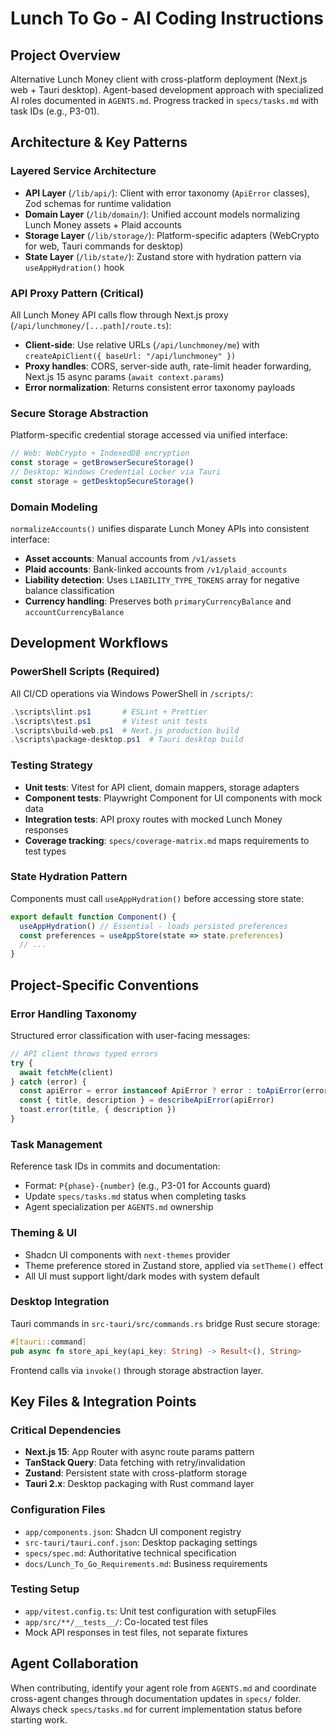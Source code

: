 # Lunch To Go - AI Coding Instructions

## Project Overview
Alternative Lunch Money client with cross-platform deployment (Next.js web + Tauri desktop). Agent-based development approach with specialized AI roles documented in `AGENTS.md`. Progress tracked in `specs/tasks.md` with task IDs (e.g., P3-01).

## Architecture & Key Patterns

### Layered Service Architecture
- **API Layer** (`/lib/api/`): Client with error taxonomy (`ApiError` classes), Zod schemas for runtime validation
- **Domain Layer** (`/lib/domain/`): Unified account models normalizing Lunch Money assets + Plaid accounts
- **Storage Layer** (`/lib/storage/`): Platform-specific adapters (WebCrypto for web, Tauri commands for desktop)
- **State Layer** (`/lib/state/`): Zustand store with hydration pattern via `useAppHydration()` hook

### API Proxy Pattern (Critical)
All Lunch Money API calls flow through Next.js proxy (`/api/lunchmoney/[...path]/route.ts`):
- **Client-side**: Use relative URLs (`/api/lunchmoney/me`) with `createApiClient({ baseUrl: "/api/lunchmoney" })`
- **Proxy handles**: CORS, server-side auth, rate-limit header forwarding, Next.js 15 async params (`await context.params`)
- **Error normalization**: Returns consistent error taxonomy payloads

### Secure Storage Abstraction
Platform-specific credential storage accessed via unified interface:
```typescript
// Web: WebCrypto + IndexedDB encryption
const storage = getBrowserSecureStorage()
// Desktop: Windows Credential Locker via Tauri
const storage = getDesktopSecureStorage()
```

### Domain Modeling
`normalizeAccounts()` unifies disparate Lunch Money APIs into consistent interface:
- **Asset accounts**: Manual accounts from `/v1/assets`
- **Plaid accounts**: Bank-linked accounts from `/v1/plaid_accounts`
- **Liability detection**: Uses `LIABILITY_TYPE_TOKENS` array for negative balance classification
- **Currency handling**: Preserves both `primaryCurrencyBalance` and `accountCurrencyBalance`

## Development Workflows

### PowerShell Scripts (Required)
All CI/CD operations via Windows PowerShell in `/scripts/`:
```powershell
.\scripts\lint.ps1       # ESLint + Prettier
.\scripts\test.ps1       # Vitest unit tests
.\scripts\build-web.ps1  # Next.js production build
.\scripts\package-desktop.ps1  # Tauri desktop build
```

### Testing Strategy
- **Unit tests**: Vitest for API client, domain mappers, storage adapters
- **Component tests**: Playwright Component for UI components with mock data
- **Integration tests**: API proxy routes with mocked Lunch Money responses
- **Coverage tracking**: `specs/coverage-matrix.md` maps requirements to test types

### State Hydration Pattern
Components must call `useAppHydration()` before accessing store state:
```typescript
export default function Component() {
  useAppHydration() // Essential - loads persisted preferences
  const preferences = useAppStore(state => state.preferences)
  // ...
}
```

## Project-Specific Conventions

### Error Handling Taxonomy
Structured error classification with user-facing messages:
```typescript
// API client throws typed errors
try {
  await fetchMe(client)
} catch (error) {
  const apiError = error instanceof ApiError ? error : toApiError(error)
  const { title, description } = describeApiError(apiError)
  toast.error(title, { description })
}
```

### Task Management
Reference task IDs in commits and documentation:
- Format: `P{phase}-{number}` (e.g., P3-01 for Accounts guard)
- Update `specs/tasks.md` status when completing tasks
- Agent specialization per `AGENTS.md` ownership

### Theming & UI
- Shadcn UI components with `next-themes` provider
- Theme preference stored in Zustand store, applied via `setTheme()` effect
- All UI must support light/dark modes with system default

### Desktop Integration
Tauri commands in `src-tauri/src/commands.rs` bridge Rust secure storage:
```rust
#[tauri::command]
pub async fn store_api_key(api_key: String) -> Result<(), String>
```
Frontend calls via `invoke()` through storage abstraction layer.

## Key Files & Integration Points

### Critical Dependencies
- **Next.js 15**: App Router with async route params pattern
- **TanStack Query**: Data fetching with retry/invalidation
- **Zustand**: Persistent state with cross-platform storage
- **Tauri 2.x**: Desktop packaging with Rust command layer

### Configuration Files
- `app/components.json`: Shadcn UI component registry
- `src-tauri/tauri.conf.json`: Desktop packaging settings
- `specs/spec.md`: Authoritative technical specification
- `docs/Lunch_To_Go_Requirements.md`: Business requirements

### Testing Setup
- `app/vitest.config.ts`: Unit test configuration with setupFiles
- `app/src/**/__tests__/`: Co-located test files
- Mock API responses in test files, not separate fixtures

## Agent Collaboration
When contributing, identify your agent role from `AGENTS.md` and coordinate cross-agent changes through documentation updates in `specs/` folder. Always check `specs/tasks.md` for current implementation status before starting work.